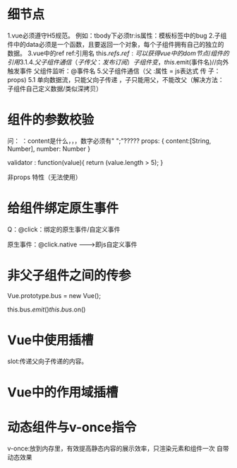 # 细节点
1.vue必须遵守H5规范。
例如：tbody下必须tr:is属性：模板标签中的bug
2.子组件中的data必须是一个函数，且要返回一个对象，每个子组件拥有自己的独立的数据。
3.vue中的ref
 ref:引用名
 this.$refs.ref:可以获得vue中的dom节点/组件的引用
3.1. 
4.父子组件通信（子传父：发布订阅）
子组件变，this.$emit(事件名)//向外触发事件
父组件监听：@事件名
5.父子组件通信（父 :属性 = js表达式  传 子：props)
5.1 单向数据流，只能父向子传递 ，子只能用父，不能改父（解决方法：子组件自己定义数据/类似深拷贝）

# 组件的参数校验

问：
：content是什么，，，数字必须有" ";"?????
props: {
    content:[String, Number],
    number: Number
}

validator : function(value){
    return (value.length > 5);
}

非props 特性（无法使用）

# 给组件绑定原生事件
Q：@click：绑定的原生事件/自定义事件

原生事件：@click.native --->即js自定义事件

# 非父子组件之间的传参
Vue.prototype.bus =  new Vue();

this.bus.$emit()
this.bus.$on()

# Vue中使用插槽

slot:传递父向子传递的内容。
<slot name=""></slot>

# Vue中的作用域插槽
<template slot-scope="props">
    <li>{{props.item}}</li>
</template>


# 动态组件与v-once指令
<component :is="type"></component>
v-once:放到内存里，有效提高静态内容的展示效率，只渲染元素和组件一次
自带动态效果





